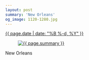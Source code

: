 ```yaml
---
layout: post
summary: 'New Orleans'
og_image: 1120-1280.jpg
---
```


<div class="post">
 <time>
  <a href="/1120">
   {{ page.date | date: "%B %-d, %Y" }}
  </a>
 </time>
 <a href="/1120">
  <figure data-taken="3/15/2020">
   <img alt="{{ page.summary }}" sizes="(min-width: 700px) 50vw, calc(100vw - 2rem)" src="{{ site.assets_url }}/1120-640.jpg" srcset="{{ site.assets_url }}/1120-320.jpg 320w, {{ site.assets_url }}/1120-640.jpg 640w, {{ site.assets_url }}/1120-960.jpg 960w, {{ site.assets_url }}/1120-1280.jpg 1280w"/>
  </figure>
 </a>
 <span>
  New Orleans
 </span>
</div>
